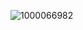 ![1000066982](https://github.com/user-attachments/assets/4be813e5-9af7-46e1-8683-005663fbc914)






